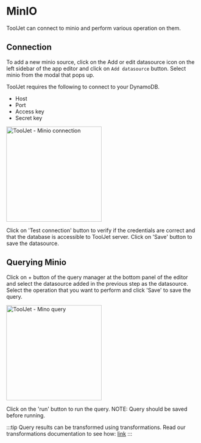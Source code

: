 # MinIO

ToolJet can connect to minio and perform various operation on them.

## Connection

To add a new minio source, click on the Add or edit datasource icon on the left sidebar of the app editor and click on `Add datasource` button. Select minio from the modal that pops up.

ToolJet requires the following to connect to your DynamoDB.

- Host
- Port
- Access key
- Secret key


<img src="/img/datasource-reference/minio-connect.png" alt="ToolJet - Minio connection" height="250"/>

Click on 'Test connection' button to verify if the credentials are correct and that the database is accessible to ToolJet server. Click on 'Save' button to save the datasource.

## Querying Minio

Click on + button of the query manager at the bottom panel of the editor and select the datasource added in the previous step as the datasource. Select the operation that you want to perform and click 'Save' to save the query.

<img src="/img/datasource-reference/minio-query.png" alt="ToolJet - Mino query" height="250"/>

Click on the 'run' button to run the query. NOTE: Query should be saved before running.

:::tip
Query results can be transformed using transformations. Read our transformations documentation to see how: [link](/docs/tutorial/transformations)
:::

